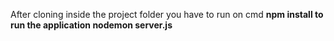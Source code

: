 After cloning inside the project folder you have to run on cmd
             <b>npm install<b>
to run the application
            <b>nodemon server.js<b>

